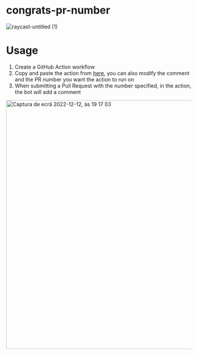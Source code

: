 # congrats-pr-number


![raycast-untitled (1)](https://user-images.githubusercontent.com/29093946/207133911-399e5b3a-70e8-450a-87e3-115f228a568b.svg)

# Usage

1. Create a GitHub Action workflow
2. Copy and paste the action from [here](https://github.com/stavares843/congrats-pr-number/tree/main/.github/workflows), you can also modify the comment and the PR number you want the action to run on
3. When submitting a Pull Request with the number specified, in the action, the bot will add a comment


<img width="674" alt="Captura de ecrã 2022-12-12, às 19 17 03" src="https://user-images.githubusercontent.com/29093946/207134456-850926cc-1300-4733-bc0e-304a288acf65.png">


